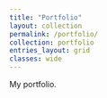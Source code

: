 ```yaml
---
title: "Portfolio"
layout: collection
permalink: /portfolio/
collection: portfolio
entries_layout: grid
classes: wide
---
```


My portfolio.
